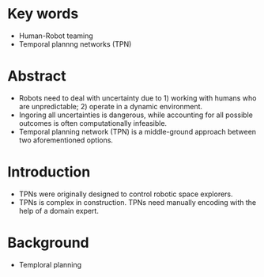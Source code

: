 # Key words
* Human-Robot teaming
* Temporal plannng networks (TPN)

# Abstract
* Robots need to deal with uncertainty due to 1) working with humans who are unpredictable; 2) operate in a dynamic environment.
* Ingoring all uncertainties is dangerous, while accounting for all possible outcomes is often computationally infeasible.
* Temporal planning network (TPN) is a middle-ground approach between two aforementioned options. 

# Introduction
* TPNs were originally designed to control robotic space explorers. 
* TPNs is complex in construction. TPNs need manually encoding with the help of a domain expert. 

# Background
* Temploral planning
